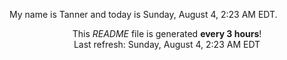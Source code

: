 My name is Tanner and today is Sunday, August 4, 2:23 AM EDT.

<p align="center">This <i>README</i> file is generated <b>every 3 hours</b>!</br>Last refresh: Sunday, August 4, 2:23 AM EDT<br /></p>
